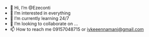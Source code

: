 - 👋 Hi, I’m @Ezeconti
- 👀 I’m interested in everything 
- 🌱 I’m currently learning 24/7
- 💞️ I’m looking to collaborate on ...
- 📫 How to reach me 09157048715 or iykeeennamani@gmail.com

<!---
Ezeconti/Ezeconti is a ✨ special ✨ repository because its `README.md` (this file) appears on your GitHub profile.
You can click the Preview link to take a look at your changes.
--->
